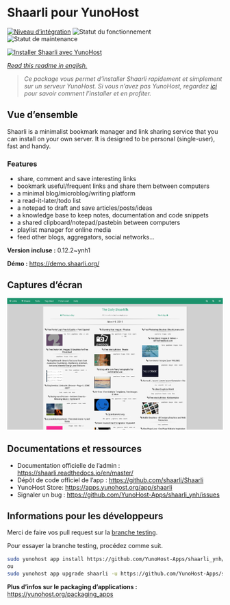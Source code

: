 <!--
N.B.: This README was automatically generated by https://github.com/YunoHost/apps/tree/master/tools/README-generator
It shall NOT be edited by hand.
-->

# Shaarli pour YunoHost

[![Niveau d’intégration](https://dash.yunohost.org/integration/shaarli.svg)](https://dash.yunohost.org/appci/app/shaarli) ![Statut du fonctionnement](https://ci-apps.yunohost.org/ci/badges/shaarli.status.svg) ![Statut de maintenance](https://ci-apps.yunohost.org/ci/badges/shaarli.maintain.svg)

[![Installer Shaarli avec YunoHost](https://install-app.yunohost.org/install-with-yunohost.svg)](https://install-app.yunohost.org/?app=shaarli)

*[Read this readme in english.](./README.md)*

> *Ce package vous permet d’installer Shaarli rapidement et simplement sur un serveur YunoHost.
Si vous n’avez pas YunoHost, regardez [ici](https://yunohost.org/#/install) pour savoir comment l’installer et en profiter.*

## Vue d’ensemble

Shaarli is a minimalist bookmark manager and link sharing service that you can install on your own server. It is designed to be personal (single-user), fast and handy.

### Features

- share, comment and save interesting links
- bookmark useful/frequent links and share them between computers
- a minimal blog/microblog/writing platform
- a read-it-later/todo list
- a notepad to draft and save articles/posts/ideas
- a knowledge base to keep notes, documentation and code snippets
- a shared clipboard/notepad/pastebin between computers
- playlist manager for online media
- feed other blogs, aggregators, social networks...


**Version incluse :** 0.12.2~ynh1

**Démo :** https://demo.shaarli.org/

## Captures d’écran

![Capture d’écran de Shaarli](./doc/screenshots/27wYsbC.png)

## Documentations et ressources

* Documentation officielle de l’admin : <https://shaarli.readthedocs.io/en/master/>
* Dépôt de code officiel de l’app : <https://github.com/shaarli/Shaarli>
* YunoHost Store: <https://apps.yunohost.org/app/shaarli>
* Signaler un bug : <https://github.com/YunoHost-Apps/shaarli_ynh/issues>

## Informations pour les développeurs

Merci de faire vos pull request sur la [branche testing](https://github.com/YunoHost-Apps/shaarli_ynh/tree/testing).

Pour essayer la branche testing, procédez comme suit.

``` bash
sudo yunohost app install https://github.com/YunoHost-Apps/shaarli_ynh/tree/testing --debug
ou
sudo yunohost app upgrade shaarli -u https://github.com/YunoHost-Apps/shaarli_ynh/tree/testing --debug
```

**Plus d’infos sur le packaging d’applications :** <https://yunohost.org/packaging_apps>